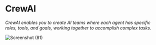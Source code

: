 # CrewAI
*CrewAI enables you to create AI teams where each agent has specific roles, tools, and goals, working together to accomplish complex tasks.*

![Screenshot (81)](https://github.com/user-attachments/assets/2afd2c20-539b-4d24-8ad0-778ea755ebe3)





